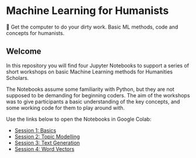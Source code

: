 # Machine Learning for Humanists

:robot: Get the computer to do your dirty work. Basic ML methods, code and concepts for humanists.

## Welcome

In this repository you will find four Jupyter Notebooks to support a series of short workshops on basic Machine Learning methods for Humanities Scholars.

The Notebooks assume some familiarity with Python, but they are not supposed to be demanding for beginning coders. The aim of the workshops was to give participants a basic understanding of the key concepts, and some working code for them to play around with.

Use the links below to open the Notebooks in Google Colab:

* [Session 1: Basics](https://colab.research.google.com/github/michaelgfalk/machine-learning-for-humanists/blob/master/session-1-basics.ipynb)
* [Session 2: Topic Modelling](https://colab.research.google.com/github/michaelgfalk/machine-learning-for-humanists/blob/master/session-2-topic-modelling.ipynb)
* [Session 3: Text Generation](https://colab.research.google.com/github/michaelgfalk/machine-learning-for-humanists/blob/master/session-3-text-generation.ipynb)
* [Session 4: Word Vectors](https://colab.research.google.com/github/michaelgfalk/machine-learning-for-humanists/blob/master/session-4-word-vectors.ipynb)